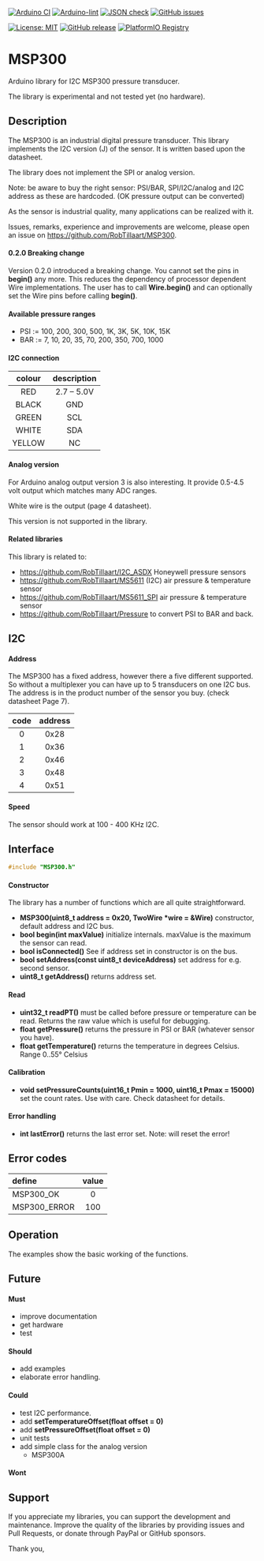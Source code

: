 
[![Arduino CI](https://github.com/RobTillaart/MSP300/workflows/Arduino%20CI/badge.svg)](https://github.com/marketplace/actions/arduino_ci)
[![Arduino-lint](https://github.com/RobTillaart/MSP300/actions/workflows/arduino-lint.yml/badge.svg)](https://github.com/RobTillaart/MSP300/actions/workflows/arduino-lint.yml)
[![JSON check](https://github.com/RobTillaart/MSP300/actions/workflows/jsoncheck.yml/badge.svg)](https://github.com/RobTillaart/MSP300/actions/workflows/jsoncheck.yml)
[![GitHub issues](https://img.shields.io/github/issues/RobTillaart/MSP300.svg)](https://github.com/RobTillaart/MSP300/issues)

[![License: MIT](https://img.shields.io/badge/license-MIT-green.svg)](https://github.com/RobTillaart/MSP300/blob/master/LICENSE)
[![GitHub release](https://img.shields.io/github/release/RobTillaart/MSP300.svg?maxAge=3600)](https://github.com/RobTillaart/MSP300/releases)
[![PlatformIO Registry](https://badges.registry.platformio.org/packages/robtillaart/library/MSP300.svg)](https://registry.platformio.org/libraries/robtillaart/MSP300)


# MSP300

Arduino library for I2C MSP300 pressure transducer.

The library is experimental and not tested yet (no hardware). 


## Description

The MSP300 is an industrial digital pressure transducer. 
This library implements the I2C version (J) of the sensor.
It is written based upon the datasheet.

The library does not implement the SPI or analog version.

Note: be aware to buy the right sensor: PSI/BAR, SPI/I2C/analog and I2C address as these are hardcoded.
(OK pressure output can be converted)

As the sensor is industrial quality, many applications can be realized with it.

Issues, remarks, experience and improvements are welcome, 
please open an issue on https://github.com/RobTillaart/MSP300.


#### 0.2.0 Breaking change

Version 0.2.0 introduced a breaking change.
You cannot set the pins in **begin()** any more.
This reduces the dependency of processor dependent Wire implementations.
The user has to call **Wire.begin()** and can optionally set the Wire pins 
before calling **begin()**.


#### Available pressure ranges

- PSI := 100, 200, 300, 500, 1K, 3K, 5K, 10K, 15K
- BAR := 7, 10, 20, 35, 70, 200, 350, 700, 1000


#### I2C connection

|  colour  |  description  |
|:--------:|:-------------:|
|  RED     |  2.7 – 5.0V   |
|  BLACK   |  GND          |
|  GREEN   |  SCL          |
|  WHITE   |  SDA          |
|  YELLOW  |  NC           |


#### Analog version

For Arduino analog output version 3 is also interesting.
It provide 0.5-4.5 volt output which matches many ADC ranges.

White wire is the output (page 4 datasheet).

This version is not supported in the library.


#### Related libraries

This library is related to:
- https://github.com/RobTillaart/I2C_ASDX Honeywell pressure sensors
- https://github.com/RobTillaart/MS5611 (I2C) air pressure & temperature sensor
- https://github.com/RobTillaart/MS5611_SPI air pressure & temperature sensor
- https://github.com/RobTillaart/Pressure to convert PSI to BAR and back.
 

## I2C 

#### Address

The MSP300 has a fixed address, however there a five different supported.
So without a multiplexer you can have up to 5 transducers on one I2C bus.
The address is in the product number of the sensor you buy. (check datasheet Page 7).

|  code  |  address  |
|:------:|:---------:|
|    0   |   0x28    |
|    1   |   0x36    |
|    2   |   0x46    |
|    3   |   0x48    |
|    4   |   0x51    |


#### Speed

The sensor should work at 100 - 400 KHz I2C.


## Interface

```cpp
#include "MSP300.h"
```

#### Constructor

The library has a number of functions which are all quite straightforward.

- **MSP300(uint8_t address = 0x20, TwoWire \*wire = &Wire)** constructor, 
default address and I2C bus.
- **bool begin(int maxValue)** initialize internals.
maxValue is the maximum the sensor can read.
- **bool isConnected()** See if address set in constructor is on the bus.
- **bool setAddress(const uint8_t deviceAddress)** set address for e.g. second sensor.
- **uint8_t getAddress()** returns address set.


#### Read

- **uint32_t readPT()** must be called before pressure or temperature can be read.
Returns the raw value which is useful for debugging.
- **float getPressure()** returns the pressure in PSI or BAR (whatever sensor you have).
- **float getTemperature()** returns the temperature in degrees Celsius. 
Range 0..55° Celsius


#### Calibration

- **void setPressureCounts(uint16_t Pmin = 1000, uint16_t Pmax = 15000)** set the count rates.
Use with care. Check datasheet for details.


#### Error handling

- **int lastError()** returns the last error set. Note: will reset the error!


## Error codes

|  define        |  value  |
|:---------------|:-------:|
|  MSP300_OK     |   0     |
|  MSP300_ERROR  |  100    |


## Operation

The examples show the basic working of the functions.


## Future

#### Must

- improve documentation
- get hardware
- test 


#### Should

- add examples
- elaborate error handling.


#### Could

- test I2C performance.
- add **setTemperatureOffset(float offset = 0)**
- add **setPressureOffset(float offset = 0)**
- unit tests
- add simple class for the analog version
  - MSP300A


#### Wont


## Support

If you appreciate my libraries, you can support the development and maintenance.
Improve the quality of the libraries by providing issues and Pull Requests, or
donate through PayPal or GitHub sponsors.

Thank you,

